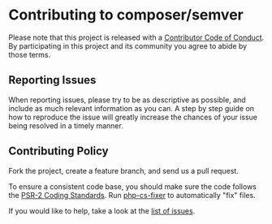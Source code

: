 Contributing to composer/semver
===============================

Please note that this project is released with a
[Contributor Code of Conduct](http://contributor-covenant.org/version/1/1/0/).
By participating in this project and its community you agree to abide by those terms.

Reporting Issues
----------------

When reporting issues, please try to be as descriptive as possible, and include
as much relevant information as you can. A step by step guide on how to
reproduce the issue will greatly increase the chances of your issue being
resolved in a timely manner.

Contributing Policy
-------------------

Fork the project, create a feature branch, and send us a pull request.

To ensure a consistent code base, you should make sure the code follows
the [PSR-2 Coding Standards](http://www.php-fig.org/psr/psr-2/). Run
[php-cs-fixer](https://github.com/FriendsOfPHP/PHP-CS-Fixer) to automatically "fix" files.

If you would like to help, take a look at the [list of issues](https://github.com/composer/semver/issues).
